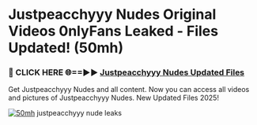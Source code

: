 # Justpeacchyyy Nudes Original Videos 0nlyFans Leaked - Files Updated! (50mh)

<h3>🔴 CLICK HERE 🌐==►► <a href="https://tinyurl.com/yrmya6cz" rel="nofollow">Justpeacchyyy Nudes Updated Files</a></h3>

Get Justpeacchyyy Nudes and all content. Now you can access all videos and pictures of Justpeacchyyy Nudes. New Updated Files 2025!

[![50mh](https://i.imgur.com/FMdXYCs.gif)](https://tinyurl.com/yrmya6cz)
justpeacchyyy nude leaks
